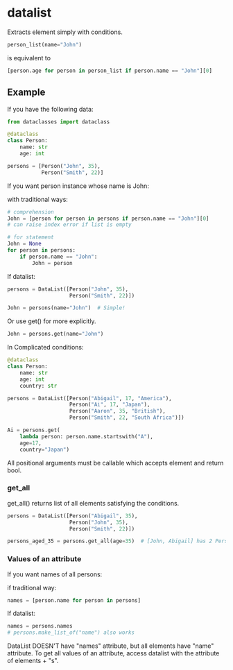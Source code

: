 # datalist

Extracts element simply with conditions.

```python
person_list(name="John")
```
is equivalent to 
```python
[person.age for person in person_list if person.name == "John"][0]
```

## Example

If you have the following data:

```python
from dataclasses import dataclass

@dataclass
class Person:
    name: str
    age: int

persons = [Person("John", 35), 
           Person("Smith", 22)]
```
If you want person instance whose name is John:

with traditional ways:

```python
# comprehension
John = [person for person in persons if person.name == "John"][0]  
# can raise index error if list is empty
```
```python
# for statement
John = None
for person in persons:
    if person.name == "John":
        John = person
```

If datalist:
```python
persons = DataList([Person("John", 35), 
                    Person("Smith", 22)])

John = persons(name="John")  # Simple!
```
Or use get() for more explicitly.
```python
John = persons.get(name="John")
```

In Complicated conditions:

```python
@dataclass
class Person:
    name: str
    age: int
    country: str

persons = DataList([Person("Abigail", 17, "America"),
                    Person("Ai", 17, "Japan"),
                    Person("Aaron", 35, "British"),
                    Person("Smith", 22, "South Africa")])

Ai = persons.get(
    lambda person: person.name.startswith("A"),
    age=17,
    country="Japan")
```

All positional arguments must be callable which accepts element and return bool.



### get_all
get_all() returns list of all elements satisfying the conditions.

```python
persons = DataList([Person("Abigail", 35),
                    Person("John", 35),
                    Person("Smith", 22)])

persons_aged_35 = persons.get_all(age=35)  # [John, Abigail] has 2 Person instances
```

### Values of an attribute
If you want names of all persons:

if traditional way:

```python
names = [person.name for person in persons]
```

If datalist:

```python
names = persons.names
# persons.make_list_of("name") also works
```

DataList DOESN'T have "names" attribute, but all elements have "name" attribute.
To get all values of an attribute, access datalist with the attribute of elements + "s".

